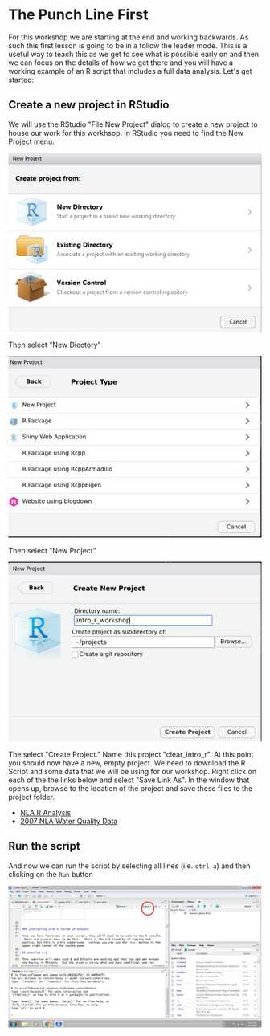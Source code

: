 

# The Punch Line First

For this workshop we are starting at the end and working backwards.  As such this first lesson is going to be in a follow the leader mode.  This is a useful way to teach this as we get to see what is possible early on and then we can focus on the details of how we get there and you will have a working example of an R script that includes a full data analysis.  Let's get started:

## Create a new project in RStudio

We will use the RStudio "File:New Project" dialog to create a new project to house our work for this workhsop.  In RStudio you need to find the New Project menu.

![rstudio_proj1](figures/rstudio_proj1.png)

Then select "New Diectory"

![new directory](figures/rstudio_project_new.jpg)


Then select "New Project"

![rstudio_proj1](figures/rstudio_project_new2.jpg)

The select "Create Project."  Name this project "clear_intro_r". At this point you should now have a new, empty project.  We need to download the R Script and some data that we will be using for our workshop.  Right click on each of the the links below and select "Save Link As".  In the window that opens up, browse to the location of the project and save these files to the project folder.

- [NLA R Analysis](https://github.com/jhollist/clear_r_2019/blob/master/lessons/nla_analysis.R)
- [2007 NLA Water Quality Data](https://www.epa.gov/sites/production/files/2014-10/nla2007_chemical_conditionestimates_20091123.csv)

## Run the script

And now we can run the script by selecting all lines (i.e. `ctrl-a`) and then clicking on the `Run` button 

![rstudio_knit](figures/rstudio_run.jpg)
